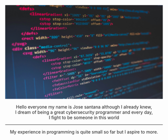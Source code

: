 <div align = "center">
  <img src = "imagen.jpg" width = 850 height = 300/>
  <p>Hello everyone my name is Jose santana although I already knew,<br>
      I dream of being a great cybersecurity programmer and every day,<br>
      I fight to be someone in this world</p>
  <hr>
  <p>My experience in programming is quite small so far but I aspire to more.</p>
</div>
<div align = "center">
</div>
